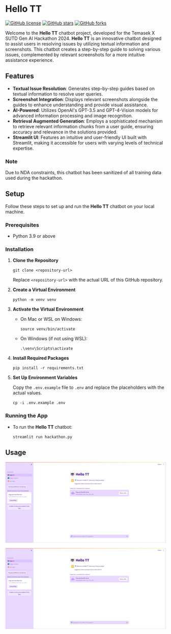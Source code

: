 # Hello TT
[![GitHub license](https://img.shields.io/github/license/Jungstershark/HelloTT)](https://github.com/Jungstershark/HelloTT/blob/main/LICENSE)
[![GitHub stars](https://img.shields.io/github/stars/Jungstershark/HelloTT?style=social)](https://github.com/Jungstershark/HelloTT/stargazers)
[![GitHub forks](https://img.shields.io/github/forks/Jungstershark/HelloTT?style=social)](https://github.com/Jungstershark/HelloTT/network/members)


Welcome to the **Hello TT** chatbot project, developed for the Temasek X SUTD Gen AI Hackathon 2024. **Hello TT** is an innovative chatbot designed to assist users in resolving issues by utilizing textual information and screenshots. This chatbot creates a step-by-step guide to solving various issues, complemented by relevant screenshots for a more intuitive assistance experience.

## Features

- **Textual Issue Resolution**: Generates step-by-step guides based on textual information to resolve user queries.
- **Screenshot Integration**: Displays relevant screenshots alongside the guides to enhance understanding and provide visual assistance.
- **AI-Powered**: Utilizes OpenAI's GPT-3.5 and GPT-4-Vision models for advanced information processing and image recognition.
- **Retrieval Augmented Generation**: Employs a sophisticated mechanism to retrieve relevant information chunks from a user guide, ensuring accuracy and relevance in the solutions provided.
- **Streamlit UI**: Features an intuitive and user-friendly UI built with Streamlit, making it accessible for users with varying levels of technical expertise.

### Note

Due to NDA constraints, this chatbot has been sanitized of all training data used during the hackathon.

## Setup

Follow these steps to set up and run the **Hello TT** chatbot on your local machine.

### Prerequisites

- Python 3.9 or above

### Installation

1. **Clone the Repository**

    ```
    git clone <repository-url>
    ```
    Replace `<repository-url>` with the actual URL of this GitHub repository.

2. **Create a Virtual Environment**

    ```
    python -m venv venv
    ```

3. **Activate the Virtual Environment**

    - On Mac or WSL on Windows:

        ```
        source venv/bin/activate
        ```

    - On Windows (if not using WSL):

        ```
        .\venv\Scripts\activate
        ```

4. **Install Required Packages**

    ```
    pip install -r requirements.txt
    ```

5. **Set Up Environment Variables**

    Copy the `.env.example` file to `.env` and replace the placeholders with the actual values.

    ```
    cp -i .env.example .env
    ```

### Running the App

- To run the **Hello TT** chatbot:

    ```
    streamlit run hackathon.py
    ```

## Usage

![HelloTT_Front_Page](/screenshots/HelloTT_Front_Page.png)

![HelloTT_Feedback](/screenshots/HelloTT_Feedback.png)


